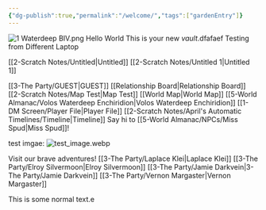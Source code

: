 ```yaml
---
{"dg-publish":true,"permalink":"/welcome/","tags":["gardenEntry"]}
---
```


![1 Waterdeep BIV.png](/img/user/z_Assets/Environment/1%20Waterdeep%20BIV.png)
Hello World
This is your new *vault*.dfafaef
Testing from Different Laptop

[[2-Scratch Notes/Untitled\|Untitled]]
[[2-Scratch Notes/Untitled 1\|Untitled 1]]


[[3-The Party/GUEST\|GUEST]]
[[Relationship Board\|Relationship Board]]
[[2-Scratch Notes/Map Test\|Map Test]]
[[World Map\|World Map]]
[[5-World Almanac/Volos Waterdeep Enchiridion\|Volos Waterdeep Enchiridion]]
[[1-DM Screen/Player File\|Player File]]
[[2-Scratch Notes/April's Automatic Timelines/Timeline\|Timeline]]
Say hi to [[5-World Almanac/NPCs/Miss Spud\|Miss Spud]]!

test imgae:
![test_image.webp](/img/user/z_Assets/test_image.webp)

Visit our brave adventures! 
[[3-The Party/Laplace Klei\|Laplace Klei]]
[[3-The Party/Elroy Silvermoon\|Elroy Silvermoon]]
[[3-The Party/Jamie Darkvein\|3-The Party/Jamie Darkvein]]
[[3-The Party/Vernon Margaster\|Vernon Margaster]]




This is some normal text.e

 
